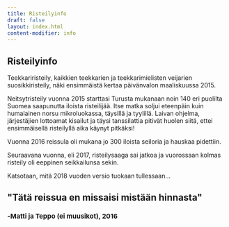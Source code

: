 ```yaml
---
title: Risteilyinfo
draft: false
layout: index.html
content-modifier: info
---
```

## Risteilyinfo

Teekkariristeily, kaikkien teekkarien ja teekkarimielisten veijarien suosikkiristeily, näki ensimmäistä kertaa päivänvalon maaliskuussa 2015.

Neitsytristeily vuonna 2015 starttasi Turusta mukanaan noin 140 eri puolilta Suomea saapunutta iloista risteilijää. Itse matka soljui eteenpäin kuin humalainen norsu mikroluokassa, täysillä ja tyylillä. Laivan ohjelma, järjestäjien lottoamat kisailut ja täysi tanssilattia pitivät huolen siitä, ettei ensimmäisellä risteilyllä aika käynyt pitkäksi!

Vuonna 2016 reissula oli mukana jo 300 iloista seiloria ja hauskaa pidettiin.

Seuraavana vuonna, eli 2017, risteilysaaga sai jatkoa ja vuorossaan kolmas risteily oli eeppinen seikkailunsa sekin.

Katsotaan, mitä 2018 vuoden versio tuokaan tullessaan...

<h2 style="padding-bottom: 0">"Tätä reissua en missaisi mistään hinnasta" </h2>
<h2 style="padding-top: 0; font-size: 15px"> -Matti ja Teppo (ei muusikot), 2016</h2>

<div class="rounded-container">
<div class="rounded-image" style="background-image: url(assets/info1.jpg)"></div></div>
<div class="rounded-container">
<div class="rounded-image" style="background-image: url(assets/info2.jpg)"></div></div>
<div class="rounded-container">
<div class="rounded-image" style="background-image: url(assets/info3.jpg)"></div></div>
<div class="rounded-container">
<div class="rounded-image" style="background-image: url(assets/info4.jpg)"></div></div>
